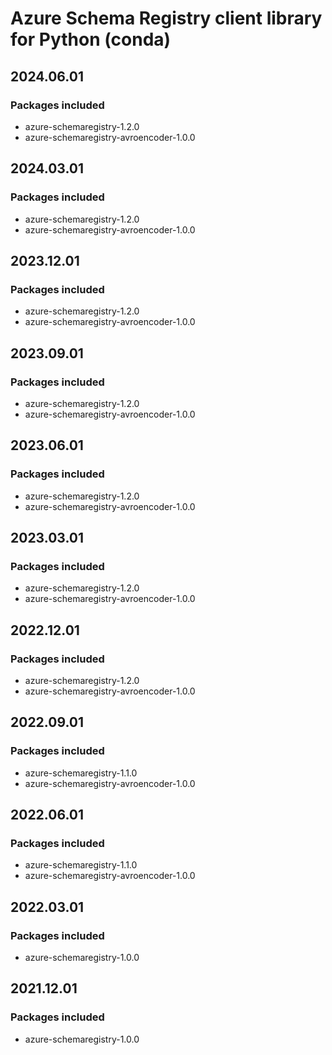 # Azure Schema Registry client library for Python (conda)

## 2024.06.01

### Packages included

- azure-schemaregistry-1.2.0
- azure-schemaregistry-avroencoder-1.0.0

## 2024.03.01

### Packages included

- azure-schemaregistry-1.2.0
- azure-schemaregistry-avroencoder-1.0.0

## 2023.12.01

### Packages included

- azure-schemaregistry-1.2.0
- azure-schemaregistry-avroencoder-1.0.0

## 2023.09.01

### Packages included

- azure-schemaregistry-1.2.0
- azure-schemaregistry-avroencoder-1.0.0

## 2023.06.01

### Packages included

- azure-schemaregistry-1.2.0
- azure-schemaregistry-avroencoder-1.0.0

## 2023.03.01

### Packages included

- azure-schemaregistry-1.2.0
- azure-schemaregistry-avroencoder-1.0.0

## 2022.12.01

### Packages included

- azure-schemaregistry-1.2.0
- azure-schemaregistry-avroencoder-1.0.0

## 2022.09.01

### Packages included

- azure-schemaregistry-1.1.0
- azure-schemaregistry-avroencoder-1.0.0

## 2022.06.01

### Packages included

- azure-schemaregistry-1.1.0
- azure-schemaregistry-avroencoder-1.0.0

## 2022.03.01

### Packages included

- azure-schemaregistry-1.0.0

## 2021.12.01

### Packages included

- azure-schemaregistry-1.0.0
